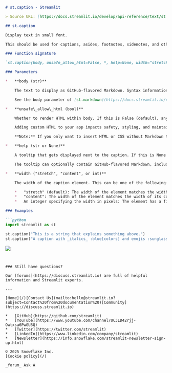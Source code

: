 ```markdown
# st.caption - Streamlit

> Source URL: [https://docs.streamlit.io/develop/api-reference/text/st.caption](https://docs.streamlit.io/develop/api-reference/text/st.caption)

## st.caption

Display text in small font.

This should be used for captions, asides, footnotes, sidenotes, and other explanatory text.

### Function signature

`st.caption(body, unsafe_allow_html=False, *, help=None, width="stretch")`

### Parameters

*   **body (str)**

    The text to display as GitHub-flavored Markdown. Syntax information can be found at: [https://github.github.com/gfm](https://github.github.com/gfm).

    See the body parameter of [st.markdown](https://docs.streamlit.io/develop/api-reference/text/st.markdown) for additional, supported Markdown directives.

*   **unsafe\_allow\_html (bool)**

    Whether to render HTML within body. If this is False (default), any HTML tags found in body will be escaped and therefore treated as raw text. If this is True, any HTML expressions within body will be rendered.

    Adding custom HTML to your app impacts safety, styling, and maintainability.

    **Note:** If you only want to insert HTML or CSS without Markdown text, we recommend using st.html instead.

*   **help (str or None)**

    A tooltip that gets displayed next to the caption. If this is None (default), no tooltip is displayed.

    The tooltip can optionally contain GitHub-flavored Markdown, including the Markdown directives described in the body parameter of st.markdown.

*   **width ("stretch", "content", or int)**

    The width of the caption element. This can be one of the following:

    *   "stretch" (default): The width of the element matches the width of the parent container.
    *   "content": The width of the element matches the width of its content, but doesn't exceed the width of the parent container.
    *   An integer specifying the width in pixels: The element has a fixed width. If the specified width is greater than the width of the parent container, the width of the element matches the width of the parent container.

### Examples

```python
import streamlit as st

st.caption("This is a string that explains something above.")
st.caption("A caption with _italics_ :blue[colors] and emojis :sunglasses:")
```

![](/images/api/st.caption.png)
```


### Still have questions?

Our [forums](https://discuss.streamlit.io) are full of helpful information and Streamlit experts.

---

[Home](/)[Contact Us](mailto:hello@streamlit.io?subject=Contact%20from%20documentation%20)[Community](https://discuss.streamlit.io)

*   [GitHub](https://github.com/streamlit)
*   [YouTube](https://www.youtube.com/channel/UC3LD42rjj-Owtxsa6PwGU5Q)
*   [Twitter](https://twitter.com/streamlit)
*   [LinkedIn](https://www.linkedin.com/company/streamlit)
*   [Newsletter](https://info.snowflake.com/streamlit-newsletter-sign-up.html)

© 2025 Snowflake Inc.
[Cookie policy](/)

_forum_ Ask A